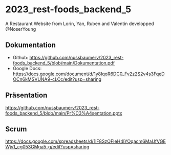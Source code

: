 # 2023_rest-foods_backend_5
A Restaurant Website from Lorin, Yan, Ruben and Valentin developped @NoserYoung
## Dokumentation
- Github: https://github.com/nussbaumerv/2023_rest-foods_backend_5/blob/main/Dokumentation.pdf
- Google Docs: https://docs.google.com/document/d/1y8IqoR6DC0_Fv2z2S2v4s3FqeDOCn6kMSVUNA9-cLCc/edit?usp=sharing
## Präsentation
https://github.com/nussbaumerv/2023_rest-foods_backend_5/blob/main/Pr%C3%A4sentation.pptx
## Scrum
https://docs.google.com/spreadsheets/d/1lF8SzOFIeH4lYOqacm6MaUfVGEWjv1_cg053GMga5-g/edit?usp=sharing

